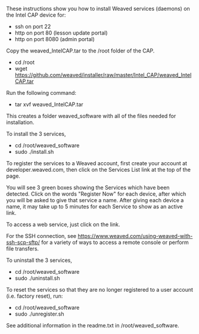 These instructions show you how to install Weaved services (daemons) on the Intel CAP device for:

* ssh on port 22
* http on port 80 (lesson update portal)
* http on port 8080 (admin portal)

Copy the weaved_IntelCAP.tar to the /root folder of the CAP.

* cd /root
* wget https://github.com/weaved/installer/raw/master/Intel_CAP/weaved_IntelCAP.tar

Run the following command:

* tar xvf weaved_IntelCAP.tar

This creates a folder weaved_software with all of the files needed for installation.

To install the 3 services,

* cd /root/weaved_software
* sudo ./install.sh

To register the services to a Weaved account, first create your account at developer.weaved.com, then click on the Services 
List link at the top of the page.

You will see 3 green boxes showing the Services which have been detected.
Click on the words "Register Now" for each device, after which you will be asked to give that service a name.
After giving each device a name, it may take up to 5 minutes for each Service to show as an active link.

To access a web service, just click on the link.

For the SSH connection, see https://www.weaved.com/using-weaved-with-ssh-scp-sftp/ for a variety of ways to access a remote 
console or perform file transfers.

To uninstall the 3 services,

* cd /root/weaved_software
* sudo ./uninstall.sh

To reset the services so that they are no longer registered to a user account (i.e. factory reset), run:

* cd /root/weaved_software
* sudo ./unregister.sh

See additional information in the readme.txt in /root/weaved_software.
